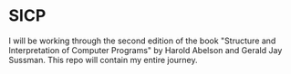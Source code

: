# SICP
I will be working through the second edition of the book "Structure and Interpretation of Computer Programs" by Harold Abelson and Gerald Jay Sussman. This repo will contain my entire journey.
